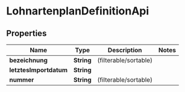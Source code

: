 
# LohnartenplanDefinitionApi

## Properties
Name | Type | Description | Notes
------------ | ------------- | ------------- | -------------
**bezeichnung** | **String** |  (filterable/sortable) | 
**letztesImportdatum** | **String** |  | 
**nummer** | **String** |  (filterable/sortable) | 



